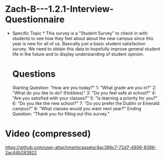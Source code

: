 # Zach-B---1.2.1-Interview-Questionnaire
* Specific Topic *
  This survey is a "Student Survey" to check in with students to see how they feel about about the new campus since this year is new for all of us. Basically just a basic student satisfaction survey. We need to obtain this data to hopefully improve general student life in the future and to display understanding of student opinion.

  # Questions #
  Starting Question: "How are you today?"
  1: "What grade are you in?"
  2: "What do you like to do? (Hobbies)"
  3: "Do you feel safe at school?"
  4: "Are you satisfied with your classes?"
  5: "Is learning a priority for you?"
  6: "Do you like the new school?"
  7: "Do you prefer the Dublin or Emerald campus?"
  8: "What classes would you want next year?"
  Ending Question: "Thank you for filling out this survey."


# Video (compressed) #
https://github.com/user-attachments/assets/4ac386c7-72d7-4906-8396-2ac44b283922
